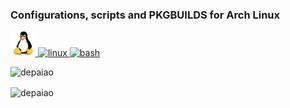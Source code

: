 
<h3 align="left">Configurations, scripts and PKGBUILDS for Arch Linux</h3>

<p align="left"> <a href="https://www.linux.org/" target="_blank" rel="noreferrer"> <img src="https://raw.githubusercontent.com/devicons/devicon/master/icons/linux/linux-original.svg" alt="linux" width="40" height="40"/> </a> <a href="https://archlinux.org/" target="_blank" rel="noreferrer"> <img src="https://www.vectorlogo.zone/logos/archlinux/archlinux-icon.svg" alt="linux" width="40" height="40"/> </a> <a href="https://www.gnu.org/software/bash/" target="_blank" rel="noreferrer"> <img src="https://www.vectorlogo.zone/logos/gnu_bash/gnu_bash-icon.svg" alt="bash" width="40" height="40"/> </a> </p>

<p align="left"> <img src="https://komarev.com/ghpvc/?username=depaiao&label=Profile%20views&color=0e75b6&style=flat" alt="depaiao" /> </p>

<p><img align="center" src="https://github-readme-stats.vercel.app/api/top-langs?username=depaiao&show_icons=true&locale=en&layout=compact" alt="depaiao" /></p>
